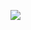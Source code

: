 [![](https://visitcount.itsvg.in/api?id=rahulhingve&label=Profile%20Views&pretty=false)](https://rahulhingve.vercel.app/)
